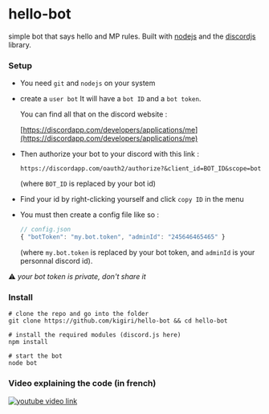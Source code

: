 # hello-bot
simple bot that says hello and MP rules.
Built with [nodejs](https://nodejs.org/en/) and the [discordjs](https://discord.js.org/#/) library.

### Setup
 - You need `git` and `nodejs` on your system
 - create a `user bot`
    It will have a `bot ID` and a `bot token`.

    You can find all that on the discord website :

    [https://discordapp.com/developers/applications/me](https://discordapp.com/developers/applications/me)


 - Then authorize your bot to your discord with this link :

    `https://discordapp.com/oauth2/authorize?&client_id=BOT_ID&scope=bot`

    (where `BOT_ID` is replaced by your bot id)

 - Find your id by right-clicking yourself and click `copy ID` in the menu

 - You must then create a config file like so :

    ```js
    // config.json
    { "botToken": "my.bot.token", "adminId": "245646465465" }
    ```
    (where `my.bot.token` is replaced by your bot token, and `adminId` is your personnal discord id).

:warning: _your bot token is private, don't share it_


### Install
```shell
# clone the repo and go into the folder
git clone https://github.com/kigiri/hello-bot && cd hello-bot

# install the required modules (discord.js here)
npm install

# start the bot
node bot

```


### Video explaining the code (in french)
[![youtube video link](http://img.youtube.com/vi/vpDytuYdK4w/maxresdefault.jpg)](https://www.youtube.com/watch?v=vpDytuYdK4w)